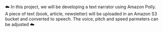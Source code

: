 ☁️ In this project, we will be developing a text narrator using Amazon Polly. A piece of text (book, article, newsletter) will be uploaded in an Amazon S3 bucket and converted to speech. The voice, pitch and speed parmeters can be adjusted ☁️
